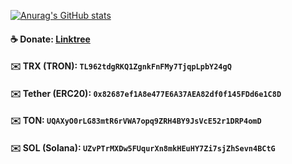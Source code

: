 [![Anurag's GitHub stats](https://github-readme-stats.vercel.app/api?username=surfboardv2ray&show_icons=true&theme=dark)](https://github.com/anuraghazra/github-readme-stats)
#### ☕️ Donate: [Linktree](https://linktr.ee/surfboardv2ray)
#### ✉️ TRX (TRON): `TL962tdgRKQ1ZgnkFnFMy7TjqpLpbY24gQ`
#### ✉️ Tether (ERC20): `0x82687ef1A8e477E6A37AEA82df0f145FDd6e1C8D`
#### ✉️ TON: `UQAXyO0rLG83mtR6rVWA7opq9ZRH4BY9JsVcE52r1DRP4omD`
#### ✉️ SOL (Solana): `UZvPTrMXDw5FUqurXn8mkHEuHY7Zi7sjZhSevn4BCtG`

